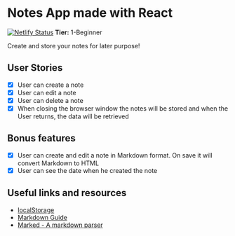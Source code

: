 # Notes App made with React
[![Netlify Status](https://api.netlify.com/api/v1/badges/8017a7dc-b15e-40b1-8e4b-3a36728ff986/deploy-status)](https://app.netlify.com/sites/notes-app-react/deploys)
**Tier:** 1-Beginner

Create and store your notes for later purpose!

## User Stories

-   [x] User can create a note
-   [x] User can edit a note
-   [x] User can delete a note
-   [x] When closing the browser window the notes will be stored and when the User returns, the data will be retrieved

## Bonus features

-   [x] User can create and edit a note in Markdown format. On save it will convert Markdown to HTML
-   [x] User can see the date when he created the note

## Useful links and resources

-   [localStorage](https://developer.mozilla.org/en-US/docs/Web/API/Window/localStorage)
-   [Markdown Guide](https://www.markdownguide.org/basic-syntax/)
-   [Marked - A markdown parser](https://github.com/markedjs/marked)
